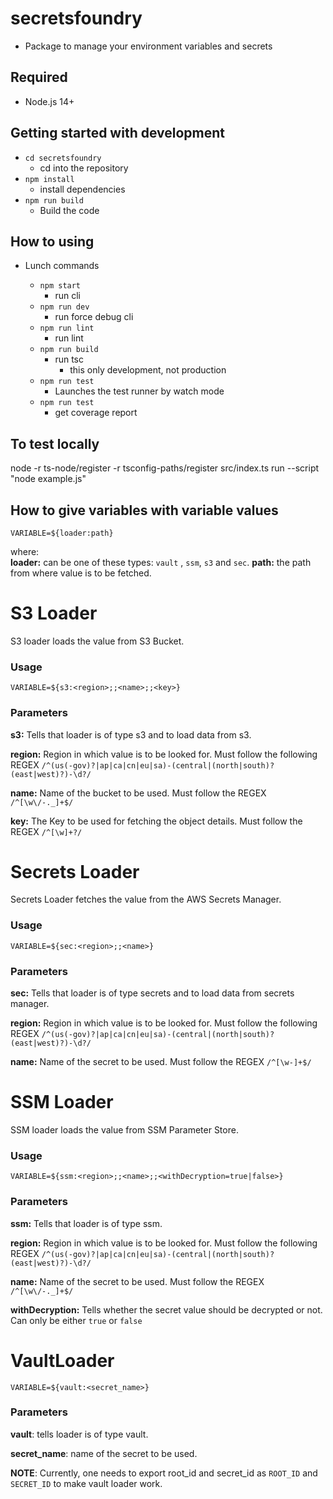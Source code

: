 # secretsfoundry

- Package to manage your environment variables and secrets

## Required

- Node.js 14+

## Getting started with development

- `cd secretsfoundry`
  - cd into the repository
- `npm install`
  - install dependencies
- `npm run build`
  - Build the code

## How to using

- Lunch commands

  - `npm start`
    - run cli
  - `npm run dev`
    - run force debug cli
  - `npm run lint`
    - run lint
  - `npm run build`
    - run tsc
      - this only development, not production
  - `npm run test`
    - Launches the test runner by watch mode
  - `npm run test`
    - get coverage report

## To test locally

node -r ts-node/register -r tsconfig-paths/register src/index.ts run --script "node example.js"

## How to give variables with variable values

```text
VARIABLE=${loader:path}
```

where:  
**loader:** can be one of these types: `vault` , `ssm`, `s3` and `sec`.
**path:** the path from where value is to be fetched.

# S3 Loader

S3 loader loads the value from S3 Bucket.

### Usage

```text
VARIABLE=${s3:<region>;;<name>;;<key>}
```

### **Parameters**

**s3:** Tells that loader is of type s3 and to load data from s3.

**region:** Region in which value is to be looked for. Must follow the following REGEX `/^(us(-gov)?|ap|ca|cn|eu|sa)-(central|(north|south)?(east|west)?)-\d?/`

**name:** Name of the bucket to be used. Must follow the REGEX `/^[\w\/-._]+$/`

**key:** The Key to be used for fetching the object details. Must follow the REGEX `/^[\w]+?/`

# Secrets Loader

Secrets Loader fetches the value from the AWS Secrets Manager.

### Usage

```text
VARIABLE=${sec:<region>;;<name>}
```

### **Parameters**

**sec:** Tells that loader is of type secrets and to load data from secrets manager.

**region:** Region in which value is to be looked for. Must follow the following REGEX `/^(us(-gov)?|ap|ca|cn|eu|sa)-(central|(north|south)?(east|west)?)-\d?/`

**name:** Name of the secret to be used. Must follow the REGEX `/^[\w-]+$/`

# SSM Loader

SSM loader loads the value from SSM Parameter Store.

### Usage

```text
VARIABLE=${ssm:<region>;;<name>;;<withDecryption=true|false>}
```

### Parameters

**ssm:** Tells that loader is of type ssm.

**region:** Region in which value is to be looked for. Must follow the following REGEX `/^(us(-gov)?|ap|ca|cn|eu|sa)-(central|(north|south)?(east|west)?)-\d?/`

**name:** Name of the secret to be used. Must follow the REGEX `/^[\w\/-._]+$/`

**withDecryption:** Tells whether the secret value should be decrypted or not. Can only be either `true` or `false`

# VaultLoader

```text
VARIABLE=${vault:<secret_name>}
```

### Parameters

**vault**: tells loader is of type vault.

**secret_name**: name of the secret to be used.

**NOTE**: Currently, one needs to export root_id and secret_id as `ROOT_ID` and `SECRET_ID` to make vault loader work.

